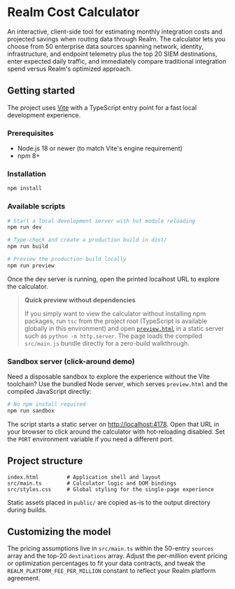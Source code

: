 # Realm Cost Calculator

An interactive, client-side tool for estimating monthly integration costs and projected
savings when routing data through Realm. The calculator lets you choose from 50
enterprise data sources spanning network, identity, infrastructure, and endpoint
telemetry plus the top 20 SIEM destinations, enter expected daily traffic, and
immediately compare traditional integration spend versus Realm's optimized
approach.

## Getting started

The project uses [Vite](https://vitejs.dev/) with a TypeScript entry point for a fast
local development experience.

### Prerequisites

- Node.js 18 or newer (to match Vite's engine requirement)
- npm 8+

### Installation

```bash
npm install
```

### Available scripts

```bash
# Start a local development server with hot module reloading
npm run dev

# Type-check and create a production build in dist/
npm run build

# Preview the production build locally
npm run preview
```

Once the dev server is running, open the printed localhost URL to explore the calculator.

> **Quick preview without dependencies**
>
> If you simply want to view the calculator without installing npm packages, run `tsc`
> from the project root (TypeScript is available globally in this environment) and open
> [`preview.html`](preview.html) in a static server such as `python -m http.server`.
> The page loads the compiled `src/main.js` bundle directly for a zero-build walkthrough.

### Sandbox server (click-around demo)

Need a disposable sandbox to explore the experience without the Vite toolchain? Use the
bundled Node server, which serves `preview.html` and the compiled JavaScript directly:

```bash
# No npm install required
npm run sandbox
```

The script starts a static server on <http://localhost:4178>. Open that URL in your
browser to click around the calculator with hot-reloading disabled. Set the `PORT`
environment variable if you need a different port.

## Project structure

```
index.html         # Application shell and layout
src/main.ts        # Calculator logic and DOM bindings
src/styles.css     # Global styling for the single-page experience
```

Static assets placed in `public/` are copied as-is to the output directory during builds.

## Customizing the model

The pricing assumptions live in `src/main.ts` within the 50-entry `sources` array and the
top-20 `destinations` array. Adjust the per-million event pricing or optimization
percentages to fit your data contracts, and tweak the `REALM_PLATFORM_FEE_PER_MILLION`
constant to reflect your Realm platform agreement.
